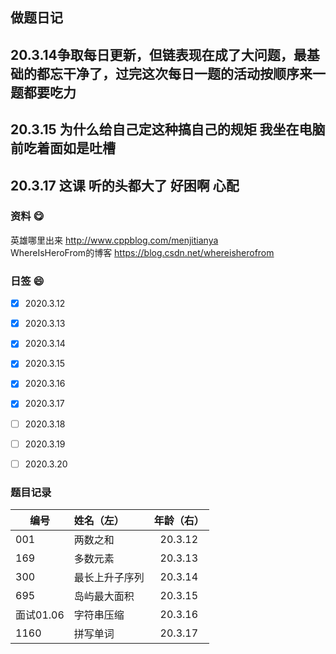 ## 做题日记
20.3.14争取每日更新，但链表现在成了大问题，最基础的都忘干净了，过完这次每日一题的活动按顺序来一题都要吃力
----------
20.3.15 为什么给自己定这种搞自己的规矩  我坐在电脑前吃着面如是吐槽
----------
20.3.17 这课 听的头都大了  好困啊  心配
----------
### 资料 😋
英雄哪里出来 http://www.cppblog.com/menjitianya <br>
WhereIsHeroFrom的博客 https://blog.csdn.net/whereisherofrom

### 日签 😄

- [x]  2020.3.12
- [x]  2020.3.13
- [x]  2020.3.14
- [x]  2020.3.15
- [x]  2020.3.16
- [x]  2020.3.17
- [ ]  2020.3.18
- [ ]  2020.3.19
- [ ]  2020.3.20


### 题目记录

| 编号  | 姓名（左） | 年龄（右） |
| ----- | :--------  | :------: |
| 001     | 两数之和      | 20.3.12         |
| 169     | 多数元素       | 20.3.13         |
| 300     | 最长上升子序列       | 20.3.14         |
| 695     | 岛屿最大面积       | 20.3.15         |
| 面试01.06     | 字符串压缩       | 20.3.16         |
| 1160    | 拼写单词       | 20.3.17         |
	
	
